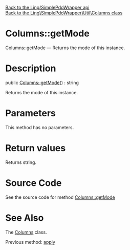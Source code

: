 [Back to the Ling/SimplePdoWrapper api](https://github.com/lingtalfi/SimplePdoWrapper/blob/master/doc/api/Ling/SimplePdoWrapper.md)<br>
[Back to the Ling\SimplePdoWrapper\Util\Columns class](https://github.com/lingtalfi/SimplePdoWrapper/blob/master/doc/api/Ling/SimplePdoWrapper/Util/Columns.md)


Columns::getMode
================



Columns::getMode — Returns the mode of this instance.




Description
================


public [Columns::getMode](https://github.com/lingtalfi/SimplePdoWrapper/blob/master/doc/api/Ling/SimplePdoWrapper/Util/Columns/getMode.md)() : string




Returns the mode of this instance.




Parameters
================

This method has no parameters.


Return values
================

Returns string.








Source Code
===========
See the source code for method [Columns::getMode](https://github.com/lingtalfi/SimplePdoWrapper/blob/master/Util/Columns.php#L127-L130)


See Also
================

The [Columns](https://github.com/lingtalfi/SimplePdoWrapper/blob/master/doc/api/Ling/SimplePdoWrapper/Util/Columns.md) class.

Previous method: [apply](https://github.com/lingtalfi/SimplePdoWrapper/blob/master/doc/api/Ling/SimplePdoWrapper/Util/Columns/apply.md)<br>

